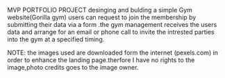 MVP PORTFOLIO PROJECT
desinging and bulding a simple Gym website(Gorilla gym)
users can request to join the membership by submitting their data via a form .the gym management receives the users data and arrange for an email or phone call
to invite the intrested parties into the gym at a specified timing.

NOTE: the images used are downloaded form the internet (pexels.com) in order to enhance the landing page.therfore I have no rights to the image,photo credits goes to the image owner.
